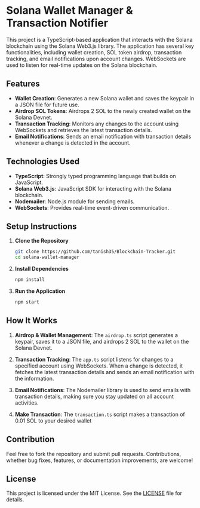 # Solana Wallet Manager & Transaction Notifier

This project is a TypeScript-based application that interacts with the Solana blockchain using the Solana Web3.js library. The application has several key functionalities, including wallet creation, SOL token airdrop, transaction tracking, and email notifications upon account changes. WebSockets are used to listen for real-time updates on the Solana blockchain.

## Features

- **Wallet Creation**: Generates a new Solana wallet and saves the keypair in a JSON file for future use.
- **Airdrop SOL Tokens**: Airdrops 2 SOL to the newly created wallet on the Solana Devnet.
- **Transaction Tracking**: Monitors any changes to the account using WebSockets and retrieves the latest transaction details.
- **Email Notifications**: Sends an email notification with transaction details whenever a change is detected in the account.

## Technologies Used

- **TypeScript**: Strongly typed programming language that builds on JavaScript.
- **Solana Web3.js**: JavaScript SDK for interacting with the Solana blockchain.
- **Nodemailer**: Node.js module for sending emails.
- **WebSockets**: Provides real-time event-driven communication.

## Setup Instructions

1. **Clone the Repository**

   ```bash
   git clone https://github.com/tanish35/Blockchain-Tracker.git
   cd solana-wallet-manager
   ```

2. **Install Dependencies**

   ```bash
   npm install
   ```

3. **Run the Application**
   ```bash
   npm start
   ```

## How It Works

1. **Airdrop & Wallet Management**: The `airdrop.ts` script generates a keypair, saves it to a JSON file, and airdrops 2 SOL to the wallet on the Solana Devnet.

2. **Transaction Tracking**: The `app.ts` script listens for changes to a specified account using WebSockets. When a change is detected, it fetches the latest transaction details and sends an email notification with the information.

3. **Email Notifications**: The Nodemailer library is used to send emails with transaction details, making sure you stay updated on all account activities.

4. **Make Transaction**: The `transaction.ts` script makes a transaction of 0.01 SOL to your desired wallet

## Contribution

Feel free to fork the repository and submit pull requests. Contributions, whether bug fixes, features, or documentation improvements, are welcome!

## License

This project is licensed under the MIT License. See the [LICENSE](LICENSE) file for details.
